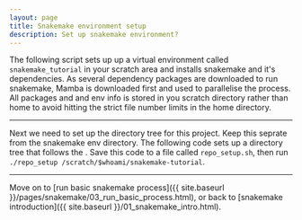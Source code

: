 ```yaml
---
layout: page
title: Snakemake environment setup
description: Set up snakemake environment?
---
```


The following script sets up up a virtual environment called `snakemake_tutorial` in your scratch area and installs snakemake 
and it's dependencies. As several dependency packages are downloaded to run snakemake, Mamba is downloaded first and used
to parallelise the process. All packages and and env info is stored in you scratch directory rather than home 
to avoid hitting the strict file number limits in the home directory. 

<script src="https://gist.github.com/Dazcam/73cea735c4a4c6aade161b5153d8bdfd.js"></script>

***

Next we need to set up the directory tree for this project. Keep this seprate from the snakemake env
directory. The following code sets up a directory tree that follows the . Save this code to
a file called `repo_setup.sh`, then run `./repo_setup /scratch/$whoami/snakemake-tutorial`.

<script src="https://gist.github.com/Dazcam/6284597ad17f4da278f948893007b731.js"></script>

***

Move on to [run basic snakemake process]({{ site.baseurl }}/pages/snakemake/03_run_basic_process.html), or back 
to [snakemake introduction]({{ site.baseurl }}/01_snakemake_intro.html).
